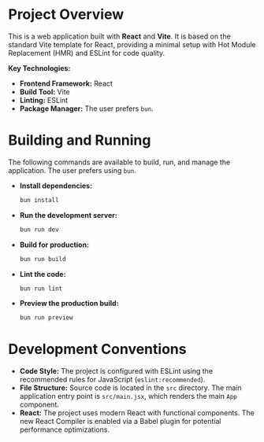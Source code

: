 # Project Overview

This is a web application built with **React** and **Vite**. It is based on the standard Vite template for React, providing a minimal setup with Hot Module Replacement (HMR) and ESLint for code quality.

**Key Technologies:**
*   **Frontend Framework:** React
*   **Build Tool:** Vite
*   **Linting:** ESLint
*   **Package Manager:** The user prefers `bun`.

# Building and Running

The following commands are available to build, run, and manage the application. The user prefers using `bun`.

*   **Install dependencies:**
    ```bash
    bun install
    ```

*   **Run the development server:**
    ```bash
    bun run dev
    ```

*   **Build for production:**
    ```bash
    bun run build
    ```

*   **Lint the code:**
    ```bash
    bun run lint
    ```

*   **Preview the production build:**
    ```bash
    bun run preview
    ```

# Development Conventions

*   **Code Style:** The project is configured with ESLint using the recommended rules for JavaScript (`eslint:recommended`).
*   **File Structure:** Source code is located in the `src` directory. The main application entry point is `src/main.jsx`, which renders the main `App` component.
*   **React:** The project uses modern React with functional components. The new React Compiler is enabled via a Babel plugin for potential performance optimizations.
